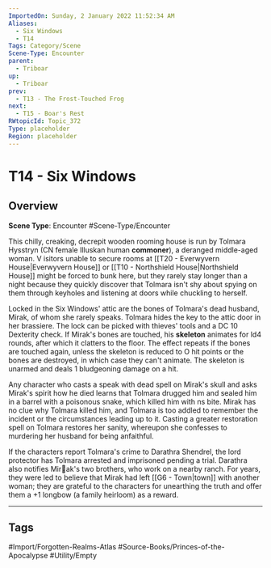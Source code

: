 ```yaml
---
ImportedOn: Sunday, 2 January 2022 11:52:34 AM
Aliases:
  - Six Windows
  - T14
Tags: Category/Scene
Scene-Type: Encounter
parent:
  - Triboar
up:
  - Triboar
prev:
  - T13 - The Frost-Touched Frog
next:
  - T15 - Boar's Rest
RWtopicId: Topic_372
Type: placeholder
Region: placeholder
---
```

# T14 - Six Windows
## Overview
**Scene Type**: Encounter
#Scene-Type/Encounter

This chilly, creaking, decrepit wooden rooming house is run by Tolmara Hysstryn (CN female Illuskan human **commoner**), a deranged middle-aged woman. V isitors unable to secure rooms at [[T20 - Everwyvern House|Everwyvern House]] or [[T10 - Northshield House|Northshield House]] might be forced to bunk here, but they rarely stay longer than a night because they quickly discover that Tolmara isn't shy about spying on them through keyholes and listening at doors while chuckling to herself.

Locked in the Six Windows' attic are the bones of Tolmara's dead husband, Mirak, of whom she rarely speaks. Tolmara hides the key to the attic door in her brassiere. The lock can be picked with thieves' tools and a DC 10 Dexterity check. If Mirak's bones are touched, his **skeleton** animates for ld4 rounds, after which it clatters to the floor. The effect repeats if the bones are touched again, unless the skeleton is reduced to O hit points or the bones are destroyed, in which case they can't animate. The skeleton is unarmed and deals 1 bludgeoning damage on a hit.

Any character who casts a speak with dead spell on Mirak's skull and asks Mirak's spirit how he died learns that Tolmara drugged him and sealed him in a barrel with a poisonous snake, which killed him with ns bite. Mirak has no clue why Tolmara killed him, and Tolmara is too addled to remember the incident or the circumstances leading up to it. Casting a greater restoration spell on Tolmara restores her sanity, whereupon she confesses to murdering her husband for being anfaithful.

If the characters report Tolmara's crime to Darathra Shendrel, the lord protector has Tolmara arrested and imprisoned pending a trial. Darathra also notifies Mir􀆽ak's two brothers, who work on a nearby ranch. For years, they were led to believe that Mirak had left [[G6 - Town|town]] with another woman; they are grateful to the characters for unearthing the truth and offer them a +1 longbow (a family heirloom) as a reward.


---
## Tags
#Import/Forgotten-Realms-Atlas #Source-Books/Princes-of-the-Apocalypse #Utility/Empty

